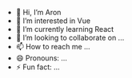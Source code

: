 - 👋 Hi, I’m Aron
- 👀 I’m interested in Vue
- 🌱 I’m currently learning React
- 💞️ I’m looking to collaborate on ...
- 📫 How to reach me ...
- 😄 Pronouns: ...
- ⚡ Fun fact: ...

<!---
multoaron/multoaron is a ✨ special ✨ repository because its `README.md` (this file) appears on your GitHub profile.
You can click the Preview link to take a look at your changes.
--->
